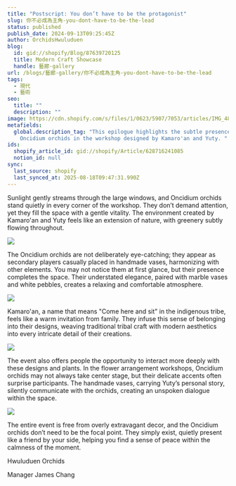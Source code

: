 ```yaml
---
title: "Postscript: You don’t have to be the protagonist"
slug: 你不必成為主角-you-dont-have-to-be-the-lead
status: published
publish_date: 2024-09-13T09:25:45Z
author: OrchidsHwuluduen
blog:
  id: gid://shopify/Blog/87639720125
  title: Modern Craft Showcase
  handle: 藝廊-gallery
url: /blogs/藝廊-gallery/你不必成為主角-you-dont-have-to-be-the-lead
tags:
  - 現代
  - 藝術
seo:
  title: ""
  description: ""
image: https://cdn.shopify.com/s/files/1/0623/5907/7053/articles/IMG_4829.jpg?v=1741336479
metafields:
  global.description_tag: "This epilogue highlights the subtle presence of
    Oncidium orchids in the workshop designed by Kamaro'an and Yuty. "
ids:
  shopify_article_id: gid://shopify/Article/628716241085
  notion_id: null
sync:
  last_source: shopify
  last_synced_at: 2025-08-18T09:47:31.990Z
---
```


Sunlight gently streams through the large windows, and Oncidium orchids stand quietly in every corner of the workshop. They don’t demand attention, yet they fill the space with a gentle vitality. The environment created by Kamaro'an and Yuty feels like an extension of nature, with greenery subtly flowing throughout.

  

![](https://cdn.shopify.com/s/files/1/0623/5907/7053/files/IMG_4807_600x600.jpg?v=1726218580)

The Oncidium orchids are not deliberately eye-catching; they appear as secondary players casually placed in handmade vases, harmonizing with other elements. You may not notice them at first glance, but their presence completes the space. Their understated elegance, paired with marble vases and white pebbles, creates a relaxing and comfortable atmosphere.  
  

![](https://cdn.shopify.com/s/files/1/0623/5907/7053/files/IMG_4838_600x600.jpg?v=1726218465)

Kamaro'an, a name that means "Come here and sit" in the indigenous tribe, feels like a warm invitation from family. They infuse this sense of belonging into their designs, weaving traditional tribal craft with modern aesthetics into every intricate detail of their creations.  
  

![](https://cdn.shopify.com/s/files/1/0623/5907/7053/files/4_f2ef45d9-1232-4973-814a-170a4f01dc34_1024x1024.png?v=1726219157)

The event also offers people the opportunity to interact more deeply with these designs and plants. In the flower arrangement workshops, Oncidium orchids may not always take center stage, but their delicate accents often surprise participants. The handmade vases, carrying Yuty’s personal story, silently communicate with the orchids, creating an unspoken dialogue within the space.  
  

![](https://cdn.shopify.com/s/files/1/0623/5907/7053/files/6_1024x1024.png?v=1726219459)

The entire event is free from overly extravagant decor, and the Oncidium orchids don’t need to be the focal point. They simply exist, quietly present like a friend by your side, helping you find a sense of peace within the calmness of the moment.

Hwuluduen Orchids

Manager James Chang